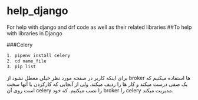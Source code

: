 # help_django
For help with django and drf code as well as their related libraries
##To help with libraries in Django

###Celery
```bash
1. pipenv install celery
2. cd name_file
3. pip list
```

برای اینکه کاربر در صفحه مورد نظر خیلی معطل نشود از broker ها استفاده میکنیم که یک صفی درست میکند و
کار ها را ردیف میکند.
ولی از آنجایی که کارکردن با آنها سخت است روی آن celery را نصب میکنیم.
که خود broker را celery مدیریت میکند.